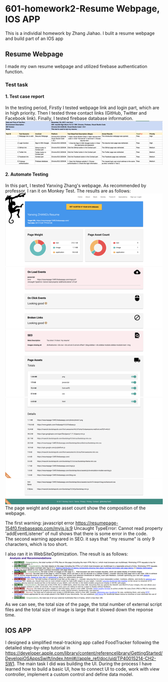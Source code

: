 # 601-homework2-Resume Webpage, IOS APP
This is a individial homework by Zhang Jiahao. I bulit a resume webpage and build part of an IOS app<br>

## Resume Webpage
I made my own resume webpage and utilized firebase authentication function.
### Test task
#### 1. Test case report
In the testing period, Firstly I tested webpage link and login part, which are in high priority. Then I tested three contact links (GitHub, Twitter and Facebook link). Finally, I tested firebase database information.
![image](https://github.com/jiahaozh/601-homework2-IOS-APP/raw/master/TEST/test.png)
#### 2. Automate Testing
In this part, I tested Yanxing Zhang's webpage.
As recommended by professor, I ran it on Monkey Test. The results are as follows:
![image](https://github.com/jiahaozh/601-homework2-IOS-APP/raw/master/TEST/monkeytest1.png)
![image](https://github.com/jiahaozh/601-homework2-IOS-APP/raw/master/TEST/monkeytest2.png)
![image](https://github.com/jiahaozh/601-homework2-IOS-APP/raw/master/TEST/monkeytest3.png)
![image](https://github.com/jiahaozh/601-homework2-IOS-APP/raw/master/TEST/monkeytest4.png)
![image](https://github.com/jiahaozh/601-homework2-IOS-APP/raw/master/TEST/monkeytest5.png)
The page weight and page asset count show the composition of the webpage.

The first warning: javascript error https://resumepage-154f0.firebaseapp.com/myjs.js:9 Uncaught TypeError: Cannot read property 'addEventListener' of null shows that there is some error in the code.<br>
The second warning appeared in SEO. it says that "my resume" is only 9 characters, which is too short.

I also ran it in WebSiteOptimization. The result is as follows:
![image](https://github.com/jiahaozh/601-homework2-IOS-APP/raw/master/TEST/WebSiteOptimization.png)
As we can see, the total size of the page, the total number of external script files and the total size of image is large that it slowed down the reponse time.

## IOS APP
I designed a simplified meal-tracking app called FoodTracker following the detailed step-by-step tutorial in https://developer.apple.com/library/content/referencelibrary/GettingStarted/DevelopiOSAppsSwift/index.html#//apple_ref/doc/uid/TP40015214-CH2-SW1. The main task I did was building the UI. During the process I have learned how to build a basic UI, how to connect UI to code, work with view controller, implement a custom control and define data model.<br>




